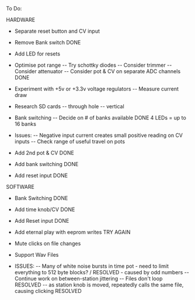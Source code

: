 To Do: 

HARDWARE 

- Separate reset button and CV input 
- Remove Bank switch DONE 
- Add LED for resets 

- Optimise pot range 
-- Try schottky diodes 
-- Consider trimmer 
-- Consider attenuator
-- Consider pot & CV on separate ADC channels DONE

- Experiment with +5v or +3.3v voltage regulators 
-- Measure current draw 

- Research SD cards 
-- through hole 
-- vertical 

- Bank switching 
-- Decide on # of banks available DONE 4 LEDs = up to 16 banks 

- Issues: 
-- Negative input current creates small positive reading on CV inputs 
-- Check range of useful travel on pots 

- Add 2nd pot & CV DONE 
- Add bank switching DONE
- Add reset input DONE 


SOFTWARE 

- Bank Switching DONE
- Add time knob/CV DONE 
- Add Reset input DONE 
- Add eternal play with eeprom writes TRY AGAIN 

- Mute clicks on file changes 
- Support Wav Files 

- ISSUES: 
-- Many of white noise bursts in time pot - need to limit everything to 512 byte blocks? / RESOLVED - caused by odd numbers 
-- Continue work on between-station jittering 
-- Files don't loop RESOLVED 
-- as station knob is moved, repeatedly calls the same file, causing clicking RESOLVED 

